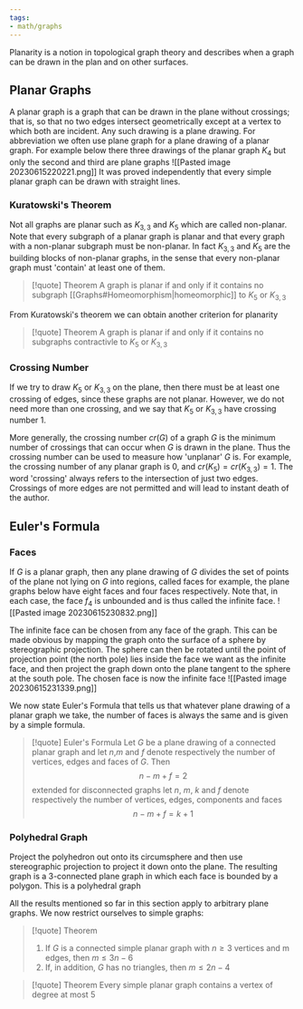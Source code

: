 ```yaml
---
tags:
- math/graphs
---
```

Planarity is a notion in topological graph theory and describes when a graph can be drawn in the plan and on other surfaces.

## Planar Graphs
A planar graph is a graph that can be drawn in the plane without crossings; that is, so that no two edges intersect geometrically except at a vertex to which both are incident. Any such drawing is a plane drawing. For abbreviation we often use plane graph for a plane drawing of a planar graph. For example below there three drawings of the planar graph $K_4$ but only the second and third are plane graphs
![[Pasted image 20230615220221.png]]
It was proved independently that every simple planar graph can be drawn with straight lines.

### Kuratowski's Theorem
Not all graphs are planar such as $K_{3,3}$ and $K_5$ which are called non-planar. Note that every subgraph of a planar graph is planar and that every graph with a non-planar subgraph must be non-planar. In fact $K_{3,3}$ and $K_5$ are the building blocks of non-planar graphs, in the sense that every non-planar graph must 'contain' at least one of them. 
> [!quote] Theorem
> A graph is planar if and only if it contains no subgraph [[Graphs#Homeomorphism|homeomorphic]] to $K_5$ or $K_{3,3}$

From Kuratowski's theorem we can obtain another criterion for planarity 
> [!quote] Theorem
> A graph is planar if and only if it contains no subgraphs contractivle to $K_5$ or $K_{3,3}$ 

### Crossing Number
If we try to draw $K_5$ or $K_{3,3}$  on the plane, then there must be at least one crossing of edges, since these graphs are not planar. However, we do not need more than one crossing, and we say that $K_5$ or $K_{3,3}$ have crossing number 1.

More generally, the crossing number $cr(G)$ of a graph $G$ is the minimum number of crossings that can occur when $G$ is drawn in the plane. Thus the crossing number can be used to measure how 'unplanar' $G$ is. For example, the crossing number of any planar graph is 0, and $cr(K_5)=cr(K_{3,3})=1$. The word 'crossing' always refers to the intersection of just two edges. Crossings of more edges are not permitted and will lead to instant death of the author.

## Euler's Formula
### Faces
If $G$ is a planar graph, then any plane drawing of $G$ divides the set of points of the plane not lying on $G$ into regions, called faces for example, the plane graphs below have eight faces and four faces respectively. Note that, in each case, the face $f_4$ is unbounded and is thus called the infinite face.
![[Pasted image 20230615230832.png]]

The infinite face can be chosen from any face of the graph. This can be made obvious by mapping the graph onto the surface of a sphere by stereographic projection. The sphere can then be rotated until the point of projection point (the north pole) lies inside the face we want as the infinite face, and then project the graph down onto the plane tangent to the sphere at the south pole. The chosen face is now the infinite face
![[Pasted image 20230615231339.png]]

We now state Euler's Formula that tells us that whatever plane drawing of a planar graph we take, the number of faces is always the same and is given by a simple formula. 
> [!quote] Euler's Formula
> Let $G$ be a plane drawing of a connected planar graph and let $n$,$m$ and $f$ denote respectively the number of vertices, edges and faces of $G$. Then $$n-m+f=2$$
> extended for disconnected graphs let $n$, $m$, $k$ and $f$ denote respectively the number of vertices, edges, components and faces $$n-m+f=k+1$$
### Polyhedral Graph
Project the polyhedron out onto its circumsphere and then use stereographic projection to project it down onto the plane. The resulting graph is a 3-connected plane graph in which each face is bounded by a polygon. This is a polyhedral graph

All the results mentioned so far in this section apply to arbitrary plane graphs. We now restrict ourselves to simple graphs:
> [!quote] Theorem
> 1. If $G$ is a connected simple planar graph with $n\ge 3$ vertices and m edges, then $m\le 3n-6$ 
> 2. If, in addition, $G$ has no triangles, then $m\le 2n-4$

> [!quote] Theorem
> Every simple planar graph contains a vertex of degree at most $5$





